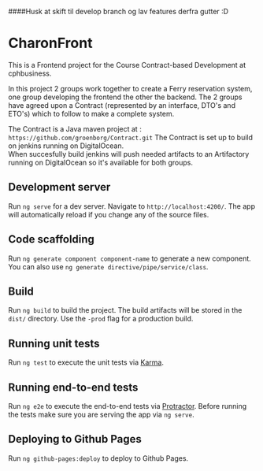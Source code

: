 ####Husk at skift til develop branch og lav features derfra gutter  :D

# CharonFront

This is a Frontend project for the Course Contract-based Development at cphbusiness. 

In this project 2 groups work together to create a Ferry reservation system, one group developing the frontend the other the backend. The 2 groups have agreed upon a Contract (represented by an interface, DTO's and ETO's) which to follow to make a complete system.

The Contract is a Java maven project at : `https://github.com/groenborg/Contract.git`
The Contract is set up to build on jenkins running on DigitalOcean.    
When succesfully build jenkins will push needed artifacts to an Artifactory running on DigitalOcean so it's available for both groups.    


## Development server
Run `ng serve` for a dev server. Navigate to `http://localhost:4200/`. The app will automatically reload if you change any of the source files.

## Code scaffolding

Run `ng generate component component-name` to generate a new component. You can also use `ng generate directive/pipe/service/class`.

## Build

Run `ng build` to build the project. The build artifacts will be stored in the `dist/` directory. Use the `-prod` flag for a production build.

## Running unit tests

Run `ng test` to execute the unit tests via [Karma](https://karma-runner.github.io).

## Running end-to-end tests

Run `ng e2e` to execute the end-to-end tests via [Protractor](http://www.protractortest.org/). 
Before running the tests make sure you are serving the app via `ng serve`.

## Deploying to Github Pages

Run `ng github-pages:deploy` to deploy to Github Pages.

